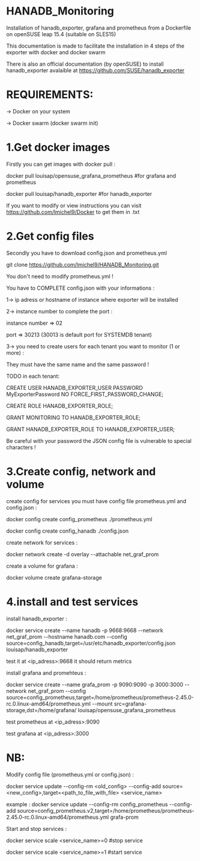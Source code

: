 # HANADB_Monitoring
Installation of hanadb_exporter, grafana and prometheus from a Dockerfile on openSUSE leap 15.4 (suitable on SLES15)

This documentation is made to facilitate the installation in 4 steps of the exporter with docker and docker swarm

There is also an official documentation (by openSUSE) to install hanadb_exporter avalaible at https://github.com/SUSE/hanadb_exporter

# REQUIREMENTS:
-> Docker on your system 

-> Docker swarm (docker swarm init)


# 1.Get docker images 
Firstly you can get images with docker pull : 

docker pull louisap/opensuse_grafana_prometheus #for grafana and prometheus

docker pull louisap/hanadb_exporter #for hanadb_exporter 

If you want to modify or view instructions you can visit https://github.com/lmichel9/Docker to get them in .txt


# 2.Get config files 
Secondly you have to download config.json and prometheus.yml 

git clone https://github.com/lmichel9/HANADB_Monitoring.git

You don't need to modify prometheus.yml !

You have to COMPLETE config.json with your informations :


1-> ip adress or hostname of instance where exporter will be installed


2-> instance number to complete the port : 

instance number => 02 

port => 30213 (30013 is default port for SYSTEMDB tenant)


3-> you need to create users for each tenant you want to monitor (1 or more) :

They must have the same name and the same password !

TODO in each tenant: 

CREATE USER HANADB_EXPORTER_USER PASSWORD MyExporterPassword NO FORCE_FIRST_PASSWORD_CHANGE;

CREATE ROLE HANADB_EXPORTER_ROLE;

GRANT MONITORING TO HANADB_EXPORTER_ROLE;

GRANT HANADB_EXPORTER_ROLE TO HANADB_EXPORTER_USER;  


Be careful with your password the JSON config file is vulnerable to special characters !


# 3.Create config, network and volume 

create config for services you must have config file prometheus.yml and config.json :

docker config create config_prometheus ./prometheus.yml

docker config create config_hanadb ./config.json 

create network for services :

docker network create -d overlay --attachable net_graf_prom

create a volume for grafana :

docker volume create grafana-storage


# 4.install and test services

install hanadb_exporter :

docker service create --name hanadb -p 9668:9668 --network net_graf_prom --hostname hanadb.com --config source=config_hanadb,target=/usr/etc/hanadb_exporter/config.json louisap/hanadb_exporter

test it at <ip_adress>:9668 it should return metrics

install grafana and promehteus :

docker service create --name grafa_prom -p 9090:9090 -p 3000:3000 --network net_graf_prom --config source=config_prometheus,target=/home/prometheus/prometheus-2.45.0-rc.0.linux-amd64/prometheus.yml --mount src=grafana-storage,dst=/home/grafana/ louisap/opensuse_grafana_prometheus

test prometheus at <ip_adress>:9090

test grafana at <ip_adress>:3000


# NB:

Modify config file (prometheus.yml or config.json) :

docker service update --config-rm <old_config> --config-add source=<new_config>,target=<path_to_file_with_file> <service_name>

example : docker service update --config-rm config_prometheus --config-add source=config_prometheus.v2,target=/home/prometheus/prometheus-2.45.0-rc.0.linux-amd64/prometheus.yml grafa-prom

Start and stop services :

docker service scale <service_name>=0 #stop service

docker service scale <service_name>=1 #start service

















